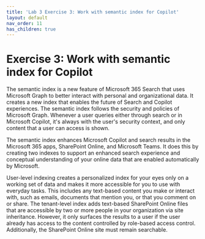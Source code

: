 ```yaml
---
title: 'Lab 3 Exercise 3: Work with semantic index for Copilot'
layout: default
nav_order: 11
has_children: true
---
```


# Exercise 3: Work with semantic index for Copilot

The semantic index is a new feature of Microsoft 365 Search that uses Microsoft Graph to better interact with personal and organizational data. It creates a new index that enables the future of Search and Copilot experiences. The semantic index follows the security and policies of Microsoft Graph. Whenever a user queries either through search or in Microsoft Copilot, it's always with the user's security context, and only content that a user can access is shown.

The semantic index enhances Microsoft Copilot and search results in the Microsoft 365 apps, SharePoint Online, and Microsoft Teams. It does this by creating two indexes to support an enhanced search experience and conceptual understanding of your online data that are enabled automatically by Microsoft.

User-level indexing creates a personalized index for your eyes only on a working set of data and makes it more accessible for you to use with everyday tasks. This includes any text-based content you make or interact with, such as emails, documents that mention you, or that you comment on or share. The tenant-level index adds text-based SharePoint Online files that are accessible by two or more people in your organization via site inheritance. However, it only surfaces the results to a user if the user already has access to the content controlled by role-based access control. Additionally, the SharePoint Online site must remain searchable.
